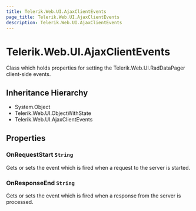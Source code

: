 ```yaml
---
title: Telerik.Web.UI.AjaxClientEvents
page_title: Telerik.Web.UI.AjaxClientEvents
description: Telerik.Web.UI.AjaxClientEvents
---
```


# Telerik.Web.UI.AjaxClientEvents

Class which holds properties for setting the Telerik.Web.UI.RadDataPager client-side events.

## Inheritance Hierarchy

* System.Object
* Telerik.Web.UI.ObjectWithState
* Telerik.Web.UI.AjaxClientEvents

## Properties

###  OnRequestStart `String`

Gets or sets the event which is fired when a request 
            to the server is started.

###  OnResponseEnd `String`

Gets or sets the event which is fired when a response 
            from the server is processed.

